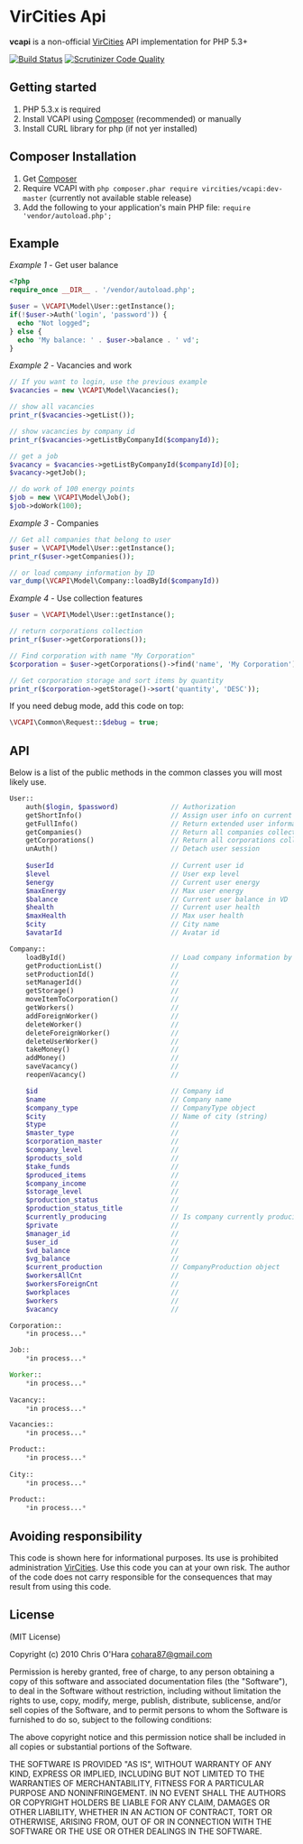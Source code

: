 # VirCities Api

**vcapi** is a non-official [VirCities](http://vircities.com) API implementation for PHP 5.3+

[![Build Status](https://scrutinizer-ci.com/g/pshon/vc_api/badges/build.png?b=master)](https://scrutinizer-ci.com/g/pshon/vc_api/build-status/master) [![Scrutinizer Code Quality](https://scrutinizer-ci.com/g/pshon/vc_api/badges/quality-score.png?b=master)](https://scrutinizer-ci.com/g/pshon/vc_api/?branch=master)

## Getting started

1. PHP 5.3.x is required
2. Install VCAPI using [Composer](#composer-installation) (recommended) or manually
3. Install CURL library for php (if not yer installed)

## Composer Installation

1. Get [Composer](http://getcomposer.org/)
2. Require VCAPI with `php composer.phar require vircities/vcapi:dev-master` (currently not available stable release)
3. Add the following to your application's main PHP file: `require 'vendor/autoload.php';`

## Example

*Example 1* - Get user balance

```php
<?php
require_once __DIR__ . '/vendor/autoload.php';

$user = \VCAPI\Model\User::getInstance();
if(!$user->Auth('login', 'password')) {
  echo "Not logged";
} else {
  echo 'My balance: ' . $user->balance . ' vd';
}
```

*Example 2* - Vacancies and work

```php
// If you want to login, use the previous example
$vacancies = new \VCAPI\Model\Vacancies();

// show all vacancies
print_r($vacancies->getList());

// show vacancies by company id
print_r($vacancies->getListByCompanyId($companyId));

// get a job
$vacancy = $vacancies->getListByCompanyId($companyId)[0];
$vacancy->getJob();

// do work of 100 energy points
$job = new \VCAPI\Model\Job();
$job->doWork(100);
```

*Example 3* - Companies

```php
// Get all companies that belong to user
$user = \VCAPI\Model\User::getInstance();
print_r($user->getCompanies());

// or load company information by ID
var_dump(\VCAPI\Model\Company::loadById($companyId))
```

*Example 4* - Use collection features

```php
$user = \VCAPI\Model\User::getInstance();

// return corporations collection
print_r($user->getCorporations());

// Find corporation with name "My Corporation"
$corporation = $user->getCorporations()->find('name', 'My Corporation')->item(0);

// Get corporation storage and sort items by quantity
print_r($corporation->getStorage()->sort('quantity', 'DESC'));

```



If you need debug mode, add this code on top:

```php
\VCAPI\Common\Request::$debug = true;
```



## API

Below is a list of the public methods in the common classes you will most likely use.

```php
User::
    auth($login, $password)             // Authorization
    getShortInfo()                      // Assign user info on current instance
    getFullInfo()                       // Return extended user information
    getCompanies()                      // Return all companies collection that belong to user
    getCorporations()			        // Return all corporations collection which shares belong to user
    unAuth()                            // Detach user session
        
    $userId                             // Current user id
    $level                              // User exp level
    $energy                             // Current user energy
    $maxEnergy                          // Max user energy
    $balance                            // Current user balance in VD
    $health                             // Current user health
    $maxHealth                          // Max user health
    $city                               // City name
    $avatarId                           // Avatar id

Company::
    loadById()                          // Load company information by id (static method)
    getProductionList()                 //
    setProductionId()                   //
    setManagerId()                      //
    getStorage()                        //
    moveItemToCorporation()             //
    getWorkers()                        //
    addForeignWorker()                  //
    deleteWorker()                      //
    deleteForeignWorker()               //
    deleteUserWorker()                  //
    takeMoney()                         //
    addMoney()                          //
    saveVacancy()                       //
    reopenVacancy()                     //

    $id                                 // Company id
    $name                               // Company name
    $company_type                       // CompanyType object
    $city                               // Name of city (string)
    $type                               //
    $master_type                        //
    $corporation_master                 //
    $company_level                      //
    $products_sold                      //
    $take_funds                         //
    $produced_items                     //
    $company_income                     //
    $storage_level                      //
    $production_status                  //
    $production_status_title            //
    $currently_producing                // Is company currently producing smth or not (bool)
    $private                            //
    $manager_id                         //
    $user_id                            //
    $vd_balance                         //
    $vg_balance                         //
    $current_production                 // CompanyProduction object
    $workersAllCnt                      //
    $workersForeignCnt                  //
    $workplaces                         //
    $workers                            //
    $vacancy                            //

Corporation::
    *in process...*

Job::
    *in process...*

Worker::
    *in process...*
    
Vacancy::
    *in process...*

Vacancies::
    *in process...*

Product::
    *in process...*
    
City::
    *in process...*
    
Product::
    *in process...*
```

## Avoiding responsibility
This code is shown here for informational purposes. Its use is prohibited administration [VirCities](http://vircities.com). 
Use this code you can at your own risk. The author of the code does not carry responsible for the consequences that may result from using this code.

## License

(MIT License)

Copyright (c) 2010 Chris O'Hara <cohara87@gmail.com>

Permission is hereby granted, free of charge, to any person obtaining a copy of this software and associated documentation files (the "Software"), to deal in the Software without restriction, including without limitation the rights to use, copy, modify, merge, publish, distribute, sublicense, and/or sell copies of the Software, and to permit persons to whom the Software is furnished to do so, subject to the following conditions:

The above copyright notice and this permission notice shall be included in all copies or substantial portions of the Software.

THE SOFTWARE IS PROVIDED "AS IS", WITHOUT WARRANTY OF ANY KIND, EXPRESS OR IMPLIED, INCLUDING BUT NOT LIMITED TO THE WARRANTIES OF MERCHANTABILITY, FITNESS FOR A PARTICULAR PURPOSE AND NONINFRINGEMENT. IN NO EVENT SHALL THE AUTHORS OR COPYRIGHT HOLDERS BE LIABLE FOR ANY CLAIM, DAMAGES OR OTHER LIABILITY, WHETHER IN AN ACTION OF CONTRACT, TORT OR OTHERWISE, ARISING FROM, OUT OF OR IN CONNECTION WITH THE SOFTWARE OR THE USE OR OTHER DEALINGS IN THE SOFTWARE.
